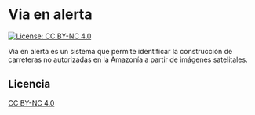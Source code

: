 # Via en alerta

[![License: CC BY-NC 4.0](https://img.shields.io/badge/License-CC%20BY--NC%204.0-lightgrey.svg)](https://creativecommons.org/licenses/by-nc/4.0/)

Via en alerta es un sistema que permite identificar la construcción de carreteras no autorizadas en la Amazonía a partir de imágenes satelitales.


Licencia
----
[CC BY-NC 4.0](https://creativecommons.org/licenses/by-nc/4.0/)
